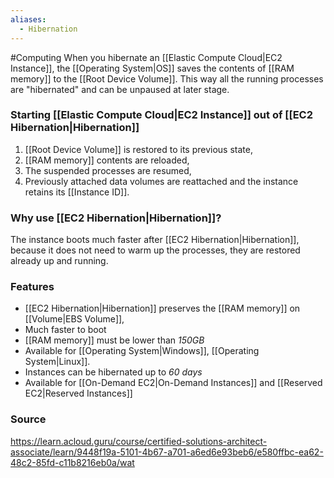 ```yaml
---
aliases:
  - Hibernation
---
```

#Computing 
When you hibernate an [[Elastic Compute Cloud|EC2 Instance]], the [[Operating System|OS]] saves the contents of [[RAM memory]] to the [[Root Device Volume]]. This way all the running processes are "hibernated" and can be unpaused at later stage.
### Starting [[Elastic Compute Cloud|EC2 Instance]] out of [[EC2 Hibernation|Hibernation]]
1) [[Root Device Volume]] is restored to its previous state,
2) [[RAM memory]] contents are reloaded,
3) The suspended processes are resumed,
4) Previously attached data volumes are reattached and the instance retains its [[Instance ID]].
### Why use [[EC2 Hibernation|Hibernation]]?
The instance boots much faster after [[EC2 Hibernation|Hibernation]], because it does not need to warm up the processes, they are restored already up and running.
### Features
* [[EC2 Hibernation|Hibernation]] preserves the [[RAM memory]] on [[Volume|EBS Volume]],
* Much faster to boot
* [[RAM memory]] must be lower than *150GB*
* Available for [[Operating System|Windows]], [[Operating System|Linux]].
* Instances can be hibernated up to *60 days*
* Available for [[On-Demand EC2|On-Demand Instances]] and [[Reserved EC2|Reserved Instances]]

### Source
https://learn.acloud.guru/course/certified-solutions-architect-associate/learn/9448f19a-5101-4b67-a701-a6ed6e93beb6/e580ffbc-ea62-48c2-85fd-c11b8216eb0a/wat
